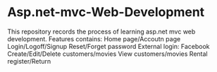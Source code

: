 # Asp.net-mvc-Web-Development

This repository records the process of learning asp.net mvc web development. 
Features contains: 
  Home page/Accoutn page
  Login/Logoff/Signup
  Reset/Forget password
  External login: Facebook
  Create/Edit/Delete customers/movies
  View customers/movies
  Rental register/Return
